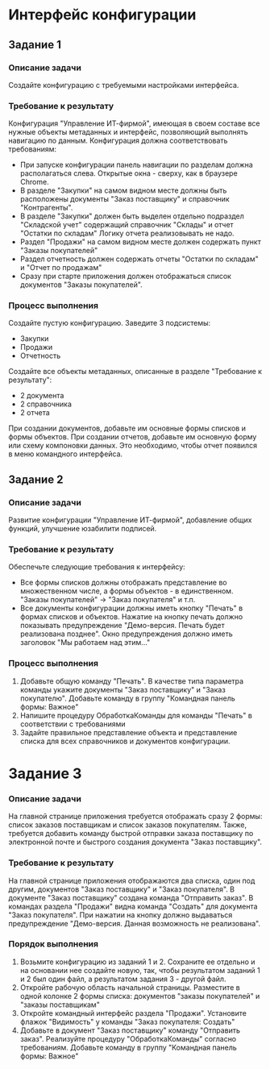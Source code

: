 # Интерфейс конфигурации

## Задание 1

### Описание задачи

Создайте конфигурацию с требуемыми настройками интерфейса.

### Требование к результату

Конфигурация "Управление ИТ-фирмой", имеющая в своем составе все нужные объекты метаданных и интерфейс, позволяющий выполнять навигацию по данным.
Конфигурация должна соответствовать требованиям:

* При запуске конфигурации панель навигации по разделам должна располагаться слева. Открытые окна - сверху, как в браузере Chrome.
* В разделе "Закупки" на самом видном месте должны быть расположены документы "Заказ поставщику" и справочник "Контрагенты".
* В разделе "Закупки" должен быть выделен отдельно подраздел "Складской учет" содержащий справочник "Склады" и отчет "Остатки по складам" Логику отчета реализовывать не надо.
* Раздел "Продажи" на самом видном месте должен содержать пункт "Заказы покупателей"
* Раздел отчетность должен содержать отчеты "Остатки по складам" и "Отчет по продажам"
* Сразу при старте приложения должен отображаться список документов "Заказы покупателей".

### Процесс выполнения

Создайте пустую конфигурацию. Заведите 3 подсистемы:

* Закупки
* Продажи
* Отчетность

Создайте все объекты метаданных, описанные в разделе "Требование к результату":

* 2 документа
* 2 справочника
* 2 отчета

При создании документов, добавьте им основные формы списков и формы объектов.
При создании отчетов, добавьте им основную форму или схему компоновки данных. Это необходимо, чтобы отчет появился в меню командного интерфейса.

## Задание 2

### Описание задачи

Развитие конфигурации "Управление ИТ-фирмой", добавление общих функций, улучшение юзабилити подписей.

### Требование к результату

Обеспечьте следующие требования к интерфейсу:

* Все формы списков должны отображать представление во множественном числе, а формы объектов - в единственном. "Заказы покупателей" -> "Заказ покупателя" и т.п.
* Все документы конфигурации должны иметь кнопку "Печать" в формах списков и объектов. Нажатие на кнопку печать должно показывать предупреждение "Демо-версия. Печать будет реализована позднее". Окно предупреждения должно иметь заголовок "Мы работаем над этим..."

### Процесс выполнения

1. Добавьте общую команду "Печать". В качестве типа параметра команды укажите документы "Заказ поставщику" и "Заказ покупателю". Добавьте команду в группу "Командная панель формы: Важное"
2. Напишите процедуру ОбработкаКоманды для команды "Печать" в соответствии с требованиями
3. Задайте правильное представление объекта и представление списка для всех справочников и документов конфигурации. 

# Задание 3

### Описание задачи

На главной странице приложения требуется отображать сразу 2 формы: список заказов поставщикам и список заказов покупателям. Также, требуется добавить команду быстрой отправки заказа поставщику по электронной почте и быстрого создания документа "Заказ поставщику".

### Требование к результату

На главной странице приложения отображаются два списка, один под другим, документов "Заказ поставщику" и "Заказ покупателя". В документе "Заказ поставщику" создана команда "Отправить заказ". В командах раздела "Продажи" видна команда "Создать" для документа "Заказ покупателя". При нажатии на кнопку должно выдаваться предупреждение "Демо-версия. Данная возможность не реализована".

### Порядок выполнения

1. Возьмите конфигурацию из заданий 1 и 2. Сохраните ее отдельно и на основании нее создайте новую, так, чтобы результатом заданий 1 и 2 был один файл, а результатом задания 3 - другой файл.
2. Откройте рабочую область начальной страницы. Разместите в одной колонке 2 формы списка: документов "заказы покупателей" и "заказы поставщикам"
3. Откройте командный интерфейс раздела "Продажи". Установите флажок "Видимость" у команды "Заказ покупателя: Создать"
4. Добавьте в документ "Заказ поставщику" команду "Отправить заказ". Реализуйте процедуру "ОбработкаКоманды" согласно требованиям. Добавьте команду в группу "Командная панель формы: Важное"